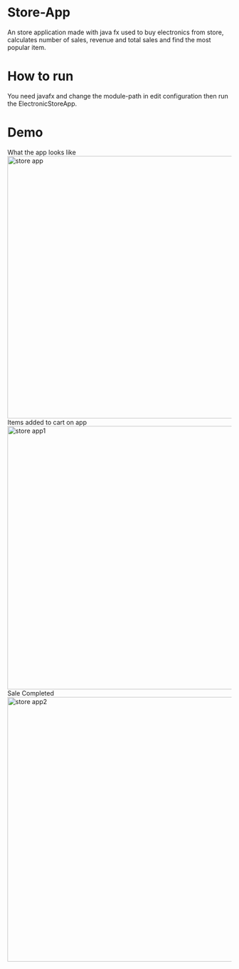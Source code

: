 # Store-App
An store application made with java fx used to buy electronics from store, calculates number of sales, revenue and total sales and find the most popular item.
# How to run
You need javafx and change the module-path in edit configuration then run the ElectronicStoreApp.
# Demo
What the app looks like
<br> 
<img width="588" alt="store app" src="https://user-images.githubusercontent.com/89269563/171079731-57e9064b-0267-46a7-9ce6-6af340c70a74.png">
Items added to cart on app
<br>
<img width="590" alt="store app1" src="https://user-images.githubusercontent.com/89269563/171079962-51648296-d0b8-476c-960c-90f9c736994e.png">
Sale Completed
<br>
<img width="593" alt="store app2" src="https://user-images.githubusercontent.com/89269563/171079971-9945e06f-3f45-4a87-9fa2-052d7a69aa67.png">
